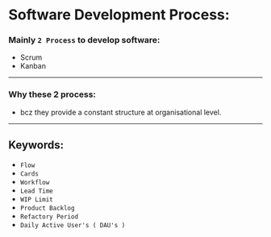 # Software Development Process:

### Mainly `2 Process` to develop software:

- Scrum
- Kanban

---

### Why these 2 process:

- bcz they provide a constant structure at organisational level.

---

## Keywords:

- `Flow`
- `Cards`
- `Workflow`
- `Lead Time`
- `WIP Limit`
- `Product Backlog`
- `Refactory Period`
- `Daily Active User's ( DAU's )`
